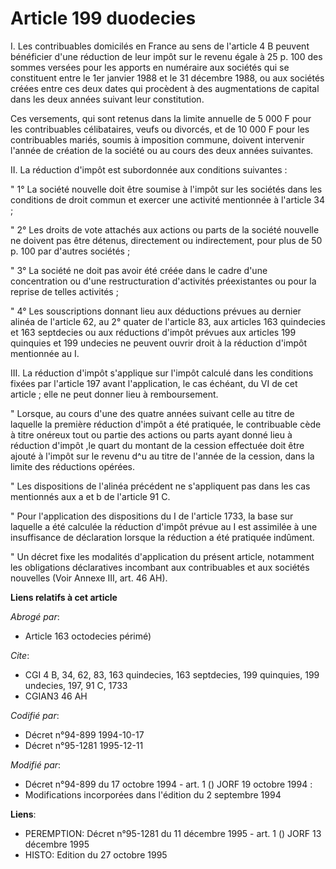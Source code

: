 # Article 199 duodecies

I. Les contribuables domicilés en France au sens de l'article 4 B peuvent bénéficier d'une réduction de leur impôt sur le
revenu égale à 25 p. 100 des sommes versées pour les apports en numéraire aux sociétés qui se constituent entre le 1er
janvier 1988 et le 31 décembre 1988, ou aux sociétés créées entre ces deux dates qui procèdent à des augmentations de capital
dans les deux années suivant leur constitution.

Ces versements, qui sont retenus dans la limite annuelle de 5 000 F pour les contribuables célibataires, veufs ou divorcés,
et de 10 000 F pour les contribuables mariés, soumis à imposition commune, doivent intervenir l'année de création de la
société ou au cours des deux années suivantes.

II. La réduction d'impôt est subordonnée aux conditions suivantes :

" 1° La société nouvelle doit être soumise à l'impôt sur les sociétés dans les conditions de droit commun et exercer une
activité mentionnée à l'article 34 ;

" 2° Les droits de vote attachés aux actions ou parts de la société nouvelle ne doivent pas être détenus, directement ou
indirectement, pour plus de 50 p. 100 par d'autres sociétés ;

" 3° La société ne doit pas avoir été créée dans le cadre d'une concentration ou d'une restructuration d'activités
préexistantes ou pour la reprise de telles activités ;

" 4° Les souscriptions donnant lieu aux déductions prévues au dernier alinéa de l'article 62, au 2° quater de l'article 83,
aux articles 163 quindecies et 163 septdecies ou aux réductions d'impôt prévues aux articles 199 quinquies et 199 undecies ne
peuvent ouvrir droit à la réduction d'impôt mentionnée au I.

III. La réduction d'impôt s'applique sur l'impôt calculé dans les conditions fixées par l'article 197 avant l'application, le
cas échéant, du VI de cet article ; elle ne peut donner lieu à remboursement.

" Lorsque, au cours d'une des quatre années suivant celle au titre de laquelle la première réduction d'impôt a été pratiquée,
le contribuable cède à titre onéreux tout ou partie des actions ou parts ayant donné lieu à réduction d'impôt ,le quart du
montant de la cession effectuée doit être ajouté à l'impôt sur le revenu d^u au titre de l'année de la cession, dans la
limite des réductions opérées.

" Les dispositions de l'alinéa précédent ne s'appliquent pas dans les cas mentionnés aux a et b de l'article 91 C.

" Pour l'application des dispositions du I de l'article 1733, la base sur laquelle a été calculée la réduction d'impôt prévue
au I est assimilée à une insuffisance de déclaration lorsque la réduction a été pratiquée indûment.

" Un décret fixe les modalités d'application du présent article, notamment les obligations déclaratives incombant aux
contribuables et aux sociétés nouvelles (Voir Annexe III, art. 46 AH).

**Liens relatifs à cet article**

_Abrogé par_:

  - Article 163 octodecies périmé)

_Cite_:

  - CGI 4 B, 34, 62, 83, 163 quindecies, 163 septdecies, 199 quinquies, 199 undecies, 197, 91 C, 1733
  - CGIAN3 46 AH

_Codifié par_:

  - Décret n°94-899 1994-10-17
  - Décret n°95-1281 1995-12-11

_Modifié par_:

  - Décret n°94-899 du 17 octobre 1994 - art. 1 () JORF 19 octobre 1994 :
  - Modifications incorporées dans l'édition du 2 septembre 1994

**Liens**:

  - PEREMPTION: Décret n°95-1281 du 11 décembre 1995 - art. 1 () JORF 13 décembre 1995
  - HISTO: Edition du 27 octobre 1995
